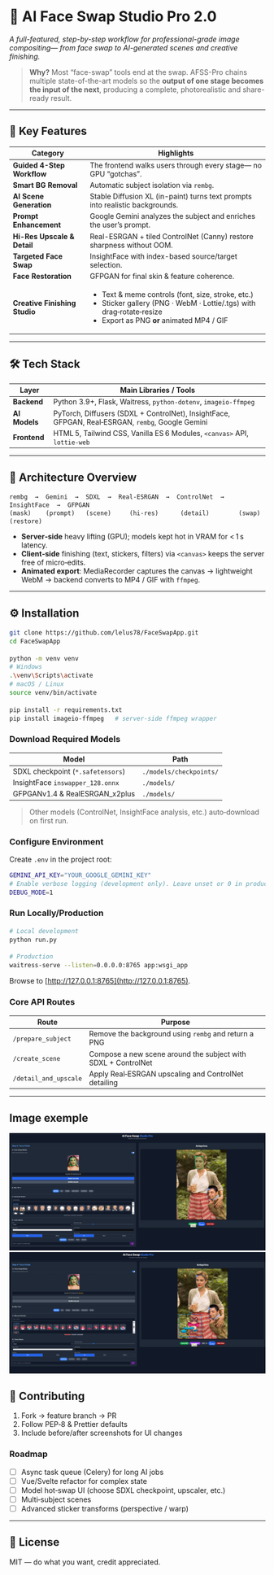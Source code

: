 # 🎨 AI Face Swap Studio Pro 2.0

*A full-featured, step-by-step workflow for professional-grade image compositing— from face swap to AI-generated scenes and creative finishing.*

> **Why?**
> Most “face-swap” tools end at the swap.
> AFSS-Pro chains multiple state-of-the-art models so the **output of one stage becomes the input of the next**, producing a complete, photorealistic and share-ready result.

---

## 🚀 Key Features

| Category                      | Highlights                                                                                                                                                                                   |
| ----------------------------- | -------------------------------------------------------------------------------------------------------------------------------------------------------------------------------------------- |
| **Guided 4-Step Workflow**    | The frontend walks users through every stage— no GPU “gotchas”.                                                                                                                              |
| **Smart BG Removal**          | Automatic subject isolation via `rembg`.                                                                                                                                                     |
| **AI Scene Generation**       | Stable Diffusion XL (in-paint) turns text prompts into realistic backgrounds.                                                                                                                |
| **Prompt Enhancement**        | Google Gemini analyzes the subject and enriches the user’s prompt.                                                                                                                           |
| **Hi-Res Upscale & Detail**   | Real-ESRGAN + tiled ControlNet (Canny) restore sharpness without OOM.                                                                                                                        |
| **Targeted Face Swap**        | InsightFace with index-based source/target selection.                                                                                                                                        |
| **Face Restoration**          | GFPGAN for final skin & feature coherence.                                                                                                                                                   |
| **Creative Finishing Studio** | <ul><li>Text & meme controls (font, size, stroke, etc.)</li><li>Sticker gallery (PNG · WebM · Lottie/.tgs) with drag‑rotate‑resize</li><li>Export as PNG **or** animated MP4 / GIF</li></ul> |

---

## 🛠️ Tech Stack

| Layer         | Main Libraries / Tools                                                                           |
| ------------- | ------------------------------------------------------------------------------------------------ |
| **Backend**   | Python 3.9+, Flask, Waitress, `python-dotenv`, `imageio-ffmpeg`                                  |
| **AI Models** | PyTorch, Diffusers (SDXL + ControlNet), InsightFace, GFPGAN, Real‑ESRGAN, `rembg`, Google Gemini |
| **Frontend**  | HTML 5, Tailwind CSS, Vanilla ES 6 Modules, `<canvas>` API, `lottie-web`                         |

---

## 🧠 Architecture Overview

```
rembg  →  Gemini  →  SDXL  →  Real-ESRGAN  →  ControlNet  →  InsightFace  →  GFPGAN
(mask)    (prompt)   (scene)     (hi-res)      (detail)        (swap)        (restore)
```

* **Server‑side** heavy lifting (GPU); models kept hot in VRAM for < 1 s latency.
* **Client‑side** finishing (text, stickers, filters) via `<canvas>` keeps the server free of micro‑edits.
* **Animated export**: MediaRecorder captures the canvas → lightweight WebM → backend converts to MP4 / GIF with `ffmpeg`.

---

## ⚙️ Installation

```bash
git clone https://github.com/lelus78/FaceSwapApp.git
cd FaceSwapApp

python -m venv venv
# Windows
.\venv\Scripts\activate
# macOS / Linux
source venv/bin/activate

pip install -r requirements.txt
pip install imageio-ffmpeg   # server‑side ffmpeg wrapper
```

### Download Required Models

| Model                             | Path                    |
| --------------------------------- | ----------------------- |
| SDXL checkpoint (`*.safetensors`) | `./models/checkpoints/` |
| InsightFace `inswapper_128.onnx`  | `./models/`             |
| GFPGANv1.4 & RealESRGAN\_x2plus   | `./models/`             |

> Other models (ControlNet, InsightFace analysis, etc.) auto‑download on first run.

### Configure Environment

Create `.env` in the project root:

```bash
GEMINI_API_KEY="YOUR_GOOGLE_GEMINI_KEY"
# Enable verbose logging (development only). Leave unset or 0 in production
DEBUG_MODE=1
```

### Run Locally/Production

```bash
# Local development
python run.py

# Production
waitress-serve --listen=0.0.0.0:8765 app:wsgi_app
```

Browse to [http://127.0.0.1:8765](http://127.0.0.1:8765).

### Core API Routes

| Route | Purpose |
| ----- | ------- |
| `/prepare_subject` | Remove the background using `rembg` and return a PNG |
| `/create_scene` | Compose a new scene around the subject with SDXL + ControlNet |
| `/detail_and_upscale` | Apply Real‑ESRGAN upscaling and ControlNet detailing |

---

## Image exemple

![alt text](image-1.png)
![alt text](image.png)

## 🔧 Contributing

1. Fork → feature branch → PR
2. Follow PEP‑8 & Prettier defaults
3. Include before/after screenshots for UI changes

### Roadmap

* [ ] Async task queue (Celery) for long AI jobs
* [ ] Vue/Svelte refactor for complex state
* [ ] Model hot‑swap UI (choose SDXL checkpoint, upscaler, etc.)
* [ ] Multi‑subject scenes
* [ ] Advanced sticker transforms (perspective / warp)

---

## 📜 License

MIT — do what you want, credit appreciated.
